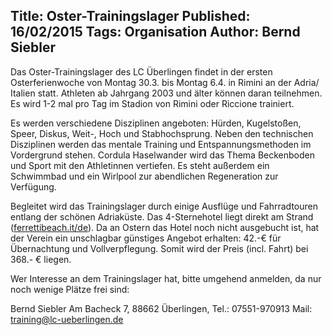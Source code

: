 Title: Oster-Trainingslager
Published: 16/02/2015
Tags: Organisation
Author: Bernd Siebler
---

Das Oster-Trainingslager des LC Überlingen findet in der ersten Osterferienwoche von Montag 30.3. bis Montag 6.4. in Rimini an der Adria/ Italien statt. Athleten ab Jahrgang 2003 und älter können daran teilnehmen. Es wird 1-2 mal pro Tag im Stadion von Rimini oder Riccione trainiert.

Es werden verschiedene Disziplinen angeboten: Hürden, Kugelstoßen, Speer, Diskus, Weit-, Hoch und Stabhochsprung. Neben den technischen Disziplinen werden das mentale Training und Entspannungsmethoden im Vordergrund stehen. Cordula Haselwander wird das Thema Beckenboden und Sport mit den Athletinnen vertiefen. Es steht außerdem ein Schwimmbad und ein Wirlpool zur abendlichen Regeneration zur Verfügung.

Begleitet wird das Trainingslager durch einige Ausflüge und Fahrradtouren entlang der schönen Adriaküste. Das 4-Sternehotel liegt direkt am Strand (<a href="http://www.ferrettibeach.it/de/">ferrettibeach.it/de</a>). Da an Ostern das Hotel noch nicht ausgebucht ist, hat der Verein ein unschlagbar günstiges Angebot erhalten: 42.-€ für Übernachtung und Vollverpflegung. Somit wird der Preis (incl. Fahrt) bei 368.- € liegen.

Wer Interesse an dem Trainingslager hat, bitte umgehend anmelden, da nur noch wenige Plätze frei sind:

Bernd Siebler
Am Bacheck 7, 88662 Überlingen, Tel.: 07551-970913
Mail: <a href="mailto:training@lc-ueberlingen.de">training@lc-ueberlingen.de</a>